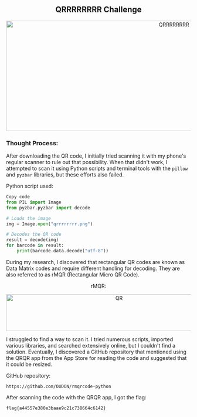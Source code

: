 <h2 align="center"><strong>QRRRRRRRR Challenge</strong></h2>
<p align="center">
  <img src="https://imgur.com/QwDhz7b.png" alt="QRRRRRRRR" width="900" height="300"/>
</p>

<h3>Thought Process:</h3>

After downloading the QR code, I initially tried scanning it with my phone's regular scanner to rule out that possibility. When that didn't work, I attempted to scan it using Python scripts and terminal tools with the `pillow` and `pyzbar` libraries, but these efforts also failed.

Python script used:

```py
Copy code
from PIL import Image
from pyzbar.pyzbar import decode

# Loads the image
img = Image.open("qrrrrrrrr.png")

# Decodes the QR code
result = decode(img)
for barcode in result:
    print(barcode.data.decode("utf-8"))
```

During my research, I discovered that rectangular QR codes are known as Data Matrix codes and require different handling for decoding. They are also referred to as rMQR (Rectangular Micro QR Code).

<p align="center">rMQR:</p>
<p align="center">
  <img src="https://imgur.com/pThspuD.png" alt="QR" width="600" height="100"/>
</p>

I struggled to find a way to scan it. I tried numerous scripts, imported various libraries, and searched extensively online, but I couldn't find a solution. Eventually, I discovered a GitHub repository that mentioned using the QRQR app from the App Store for reading the code and suggested that it could be resized.

GitHub repository:
```
https://github.com/OUDON/rmqrcode-python
```

After scanning the code with the QRQR app, I got the flag: 

```
flag{a44557e380e3baae9c21c738664c6142}
```
